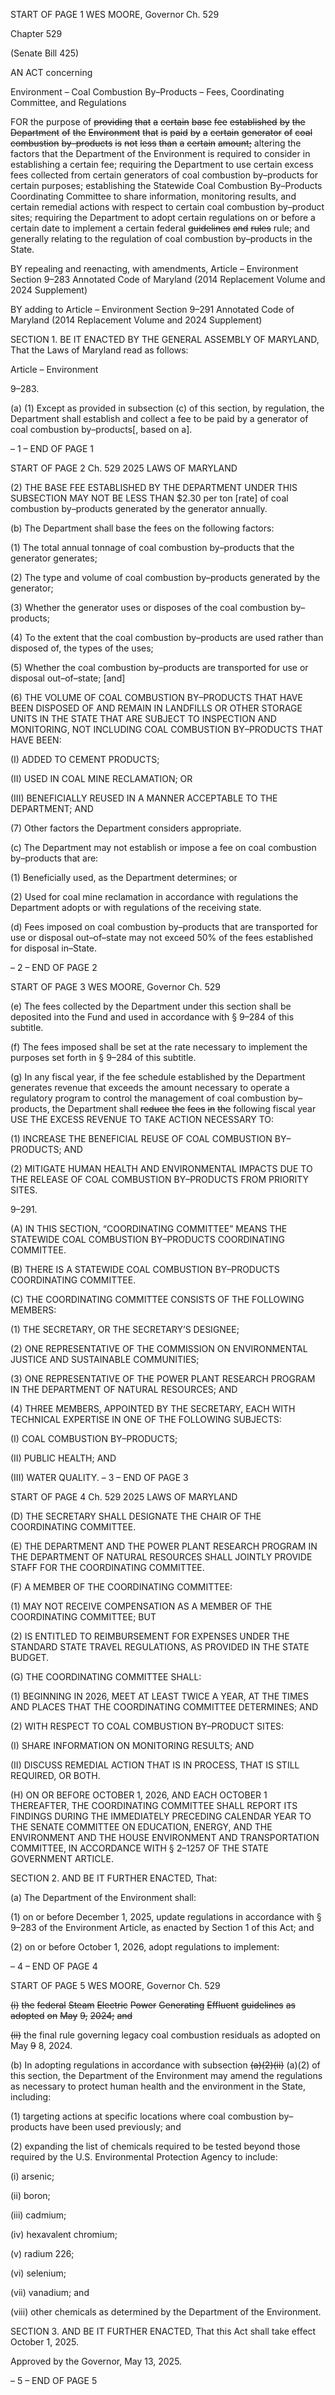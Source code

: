 START OF PAGE 1
WES MOORE, Governor Ch. 529

Chapter 529

(Senate Bill 425)

AN ACT concerning

Environment – Coal Combustion By–Products – Fees, Coordinating Committee,
and Regulations

FOR the purpose of ~~providing~~ ~~that~~ ~~a~~ ~~certain~~ ~~base~~ ~~fee~~ ~~established~~ ~~by~~ ~~the~~ ~~Department~~ ~~of~~ ~~the~~
~~Environment~~ ~~that~~ ~~is~~ ~~paid~~ ~~by~~ ~~a~~ ~~certain~~ ~~generator~~ ~~of~~ ~~coal~~ ~~combustion~~ ~~by–products~~ ~~is~~
~~not~~ ~~less~~ ~~than~~ ~~a~~ ~~certain~~ ~~amount;~~ altering the factors that the Department of the
Environment is required to consider in establishing a certain fee; requiring the
Department to use certain excess fees collected from certain generators of coal
combustion by–products for certain purposes; establishing the Statewide Coal
Combustion By–Products Coordinating Committee to share information, monitoring
results, and certain remedial actions with respect to certain coal combustion
by–product sites; requiring the Department to adopt certain regulations on or before
a certain date to implement a certain federal ~~guidelines~~ ~~and~~ ~~rules~~ rule; and generally
relating to the regulation of coal combustion by–products in the State.

BY repealing and reenacting, with amendments,
Article – Environment
Section 9–283
Annotated Code of Maryland
(2014 Replacement Volume and 2024 Supplement)

BY adding to
Article – Environment
Section 9–291
Annotated Code of Maryland
(2014 Replacement Volume and 2024 Supplement)

SECTION 1. BE IT ENACTED BY THE GENERAL ASSEMBLY OF MARYLAND,
That the Laws of Maryland read as follows:

Article – Environment

9–283.

(a) (1) Except as provided in subsection (c) of this section, by regulation, the
Department shall establish and collect a fee to be paid by a generator of coal combustion
by–products[, based on a].

– 1 –
END OF PAGE 1

START OF PAGE 2
Ch. 529 2025 LAWS OF MARYLAND

(2) THE BASE FEE ESTABLISHED BY THE DEPARTMENT UNDER THIS
SUBSECTION MAY NOT BE LESS THAN $2.30 per ton [rate] of coal combustion
by–products generated by the generator annually.

(b) The Department shall base the fees on the following factors:

(1) The total annual tonnage of coal combustion by–products that the
generator generates;

(2) The type and volume of coal combustion by–products generated by the
generator;

(3) Whether the generator uses or disposes of the coal combustion
by–products;

(4) To the extent that the coal combustion by–products are used rather
than disposed of, the types of the uses;

(5) Whether the coal combustion by–products are transported for use or
disposal out–of–state; [and]

(6) THE VOLUME OF COAL COMBUSTION BY–PRODUCTS THAT HAVE
BEEN DISPOSED OF AND REMAIN IN LANDFILLS OR OTHER STORAGE UNITS IN THE
STATE THAT ARE SUBJECT TO INSPECTION AND MONITORING, NOT INCLUDING COAL
COMBUSTION BY–PRODUCTS THAT HAVE BEEN:

(I) ADDED TO CEMENT PRODUCTS;

(II) USED IN COAL MINE RECLAMATION; OR

(III) BENEFICIALLY REUSED IN A MANNER ACCEPTABLE TO THE
DEPARTMENT; AND

(7) Other factors the Department considers appropriate.

(c) The Department may not establish or impose a fee on coal combustion
by–products that are:

(1) Beneficially used, as the Department determines; or

(2) Used for coal mine reclamation in accordance with regulations the
Department adopts or with regulations of the receiving state.

(d) Fees imposed on coal combustion by–products that are transported for use or
disposal out–of–state may not exceed 50% of the fees established for disposal in–State.

– 2 –
END OF PAGE 2

START OF PAGE 3
WES MOORE, Governor Ch. 529

(e) The fees collected by the Department under this section shall be deposited into
the Fund and used in accordance with § 9–284 of this subtitle.

(f) The fees imposed shall be set at the rate necessary to implement the purposes
set forth in § 9–284 of this subtitle.

(g) In any fiscal year, if the fee schedule established by the Department generates
revenue that exceeds the amount necessary to operate a regulatory program to control the
management of coal combustion by–products, the Department shall ~~reduce~~ ~~the~~ ~~fees~~ ~~in~~ ~~the~~
following fiscal year USE THE EXCESS REVENUE TO TAKE ACTION NECESSARY TO:

(1) INCREASE THE BENEFICIAL REUSE OF COAL COMBUSTION
BY–PRODUCTS; AND

(2) MITIGATE HUMAN HEALTH AND ENVIRONMENTAL IMPACTS DUE
TO THE RELEASE OF COAL COMBUSTION BY–PRODUCTS FROM PRIORITY SITES.

9–291.

(A) IN THIS SECTION, “COORDINATING COMMITTEE” MEANS THE
STATEWIDE COAL COMBUSTION BY–PRODUCTS COORDINATING COMMITTEE.

(B) THERE IS A STATEWIDE COAL COMBUSTION BY–PRODUCTS
COORDINATING COMMITTEE.

(C) THE COORDINATING COMMITTEE CONSISTS OF THE FOLLOWING
MEMBERS:

(1) THE SECRETARY, OR THE SECRETARY’S DESIGNEE;

(2) ONE REPRESENTATIVE OF THE COMMISSION ON
ENVIRONMENTAL JUSTICE AND SUSTAINABLE COMMUNITIES;

(3) ONE REPRESENTATIVE OF THE POWER PLANT RESEARCH
PROGRAM IN THE DEPARTMENT OF NATURAL RESOURCES; AND

(4) THREE MEMBERS, APPOINTED BY THE SECRETARY, EACH WITH
TECHNICAL EXPERTISE IN ONE OF THE FOLLOWING SUBJECTS:

(I) COAL COMBUSTION BY–PRODUCTS;

(II) PUBLIC HEALTH; AND

(III) WATER QUALITY.
– 3 –
END OF PAGE 3

START OF PAGE 4
Ch. 529 2025 LAWS OF MARYLAND

(D) THE SECRETARY SHALL DESIGNATE THE CHAIR OF THE COORDINATING
COMMITTEE.

(E) THE DEPARTMENT AND THE POWER PLANT RESEARCH PROGRAM IN
THE DEPARTMENT OF NATURAL RESOURCES SHALL JOINTLY PROVIDE STAFF FOR
THE COORDINATING COMMITTEE.

(F) A MEMBER OF THE COORDINATING COMMITTEE:

(1) MAY NOT RECEIVE COMPENSATION AS A MEMBER OF THE
COORDINATING COMMITTEE; BUT

(2) IS ENTITLED TO REIMBURSEMENT FOR EXPENSES UNDER THE
STANDARD STATE TRAVEL REGULATIONS, AS PROVIDED IN THE STATE BUDGET.

(G) THE COORDINATING COMMITTEE SHALL:

(1) BEGINNING IN 2026, MEET AT LEAST TWICE A YEAR, AT THE TIMES
AND PLACES THAT THE COORDINATING COMMITTEE DETERMINES; AND

(2) WITH RESPECT TO COAL COMBUSTION BY–PRODUCT SITES:

(I) SHARE INFORMATION ON MONITORING RESULTS; AND

(II) DISCUSS REMEDIAL ACTION THAT IS IN PROCESS, THAT IS
STILL REQUIRED, OR BOTH.

(H) ON OR BEFORE OCTOBER 1, 2026, AND EACH OCTOBER 1 THEREAFTER,
THE COORDINATING COMMITTEE SHALL REPORT ITS FINDINGS DURING THE
IMMEDIATELY PRECEDING CALENDAR YEAR TO THE SENATE COMMITTEE ON
EDUCATION, ENERGY, AND THE ENVIRONMENT AND THE HOUSE ENVIRONMENT
AND TRANSPORTATION COMMITTEE, IN ACCORDANCE WITH § 2–1257 OF THE STATE
GOVERNMENT ARTICLE.

SECTION 2. AND BE IT FURTHER ENACTED, That:

(a) The Department of the Environment shall:

(1) on or before December 1, 2025, update regulations in accordance with §
9–283 of the Environment Article, as enacted by Section 1 of this Act; and

(2) on or before October 1, 2026, adopt regulations to implement:

– 4 –
END OF PAGE 4

START OF PAGE 5
WES MOORE, Governor Ch. 529

~~(i)~~ ~~the~~ ~~federal~~ ~~Steam~~ ~~Electric~~ ~~Power~~ ~~Generating~~ ~~Effluent~~ ~~guidelines~~
~~as~~ ~~adopted~~ ~~on~~ ~~May~~ ~~9,~~ ~~2024;~~ ~~and~~

~~(ii)~~ the final rule governing legacy coal combustion residuals as
adopted on May ~~9~~ 8, 2024.

(b) In adopting regulations in accordance with subsection ~~(a)(2)(ii)~~ (a)(2) of this
section, the Department of the Environment may amend the regulations as necessary to
protect human health and the environment in the State, including:

(1) targeting actions at specific locations where coal combustion
by–products have been used previously; and

(2) expanding the list of chemicals required to be tested beyond those
required by the U.S. Environmental Protection Agency to include:

(i) arsenic;

(ii) boron;

(iii) cadmium;

(iv) hexavalent chromium;

(v) radium 226;

(vi) selenium;

(vii) vanadium; and

(viii) other chemicals as determined by the Department of the
Environment.

SECTION 3. AND BE IT FURTHER ENACTED, That this Act shall take effect
October 1, 2025.

Approved by the Governor, May 13, 2025.

– 5 –
END OF PAGE 5